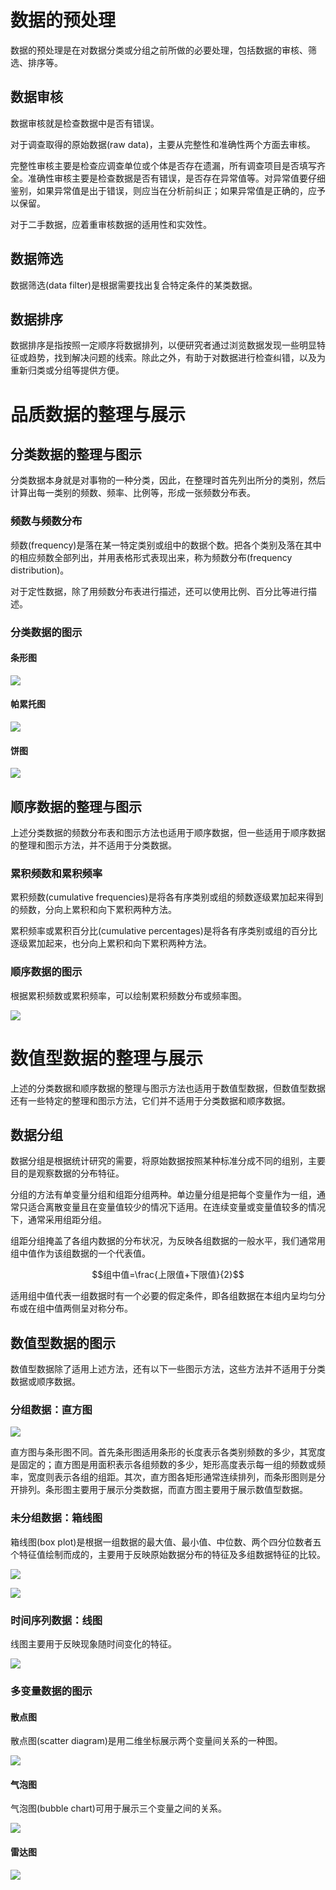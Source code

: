 
# 数据的预处理

数据的预处理是在对数据分类或分组之前所做的必要处理，包括数据的审核、筛选、排序等。

## 数据审核

数据审核就是检查数据中是否有错误。

对于调查取得的原始数据(raw data)，主要从完整性和准确性两个方面去审核。

完整性审核主要是检查应调查单位或个体是否存在遗漏，所有调查项目是否填写齐全。准确性审核主要是检查数据是否有错误，是否存在异常值等。对异常值要仔细鉴别，如果异常值是出于错误，则应当在分析前纠正；如果异常值是正确的，应予以保留。

对于二手数据，应着重审核数据的适用性和实效性。

## 数据筛选

数据筛选(data filter)是根据需要找出复合特定条件的某类数据。

## 数据排序

数据排序是指按照一定顺序将数据排列，以便研究者通过浏览数据发现一些明显特征或趋势，找到解决问题的线索。除此之外，有助于对数据进行检查纠错，以及为重新归类或分组等提供方便。

# 品质数据的整理与展示

## 分类数据的整理与图示

分类数据本身就是对事物的一种分类，因此，在整理时首先列出所分的类别，然后计算出每一类别的频数、频率、比例等，形成一张频数分布表。

### 频数与频数分布

频数(frequency)是落在某一特定类别或组中的数据个数。把各个类别及落在其中的相应频数全部列出，并用表格形式表现出来，称为频数分布(frequency distribution)。

对于定性数据，除了用频数分布表进行描述，还可以使用比例、百分比等进行描述。

### 分类数据的图示

#### 条形图
![](assets/条形图.png)

#### 帕累托图

![](assets/帕累托图.png)

#### 饼图

![](assets/饼图.png)

## 顺序数据的整理与图示

上述分类数据的频数分布表和图示方法也适用于顺序数据，但一些适用于顺序数据的整理和图示方法，并不适用于分类数据。

### 累积频数和累积频率

累积频数(cumulative frequencies)是将各有序类别或组的频数逐级累加起来得到的频数，分向上累积和向下累积两种方法。

累积频率或累积百分比(cumulative percentages)是将各有序类别或组的百分比逐级累加起来，也分向上累积和向下累积两种方法。

### 顺序数据的图示

根据累积频数或累积频率，可以绘制累积频数分布或频率图。

![](assets/累积频数分布或频率图.png)


# 数值型数据的整理与展示

上述的分类数据和顺序数据的整理与图示方法也适用于数值型数据，但数值型数据还有一些特定的整理和图示方法，它们并不适用于分类数据和顺序数据。

## 数据分组

数据分组是根据统计研究的需要，将原始数据按照某种标准分成不同的组别，主要目的是观察数据的分布特征。

分组的方法有单变量分组和组距分组两种。单边量分组是把每个变量作为一组，通常只适合离散变量且在变量值较少的情况下适用。在连续变量或变量值较多的情况下，通常采用组距分组。

组距分组掩盖了各组内数据的分布状况，为反映各组数据的一般水平，我们通常用组中值作为该组数据的一个代表值。

$$组中值=\frac{上限值+下限值}{2}$$

适用组中值代表一组数据时有一个必要的假定条件，即各组数据在本组内呈均匀分布或在组中值两侧呈对称分布。

## 数值型数据的图示

数值型数据除了适用上述方法，还有以下一些图示方法，这些方法并不适用于分类数据或顺序数据。

### 分组数据：直方图

![](assets/直方图.png)

直方图与条形图不同。首先条形图适用条形的长度表示各类别频数的多少，其宽度是固定的；直方图是用面积表示各组频数的多少，矩形高度表示每一组的频数或频率，宽度则表示各组的组距。其次，直方图各矩形通常连续排列，而条形图则是分开排列。条形图主要用于展示分类数据，而直方图主要用于展示数值型数据。

### 未分组数据：箱线图

箱线图(box plot)是根据一组数据的最大值、最小值、中位数、两个四分位数者五个特征值绘制而成的，主要用于反映原始数据分布的特征及多组数据特征的比较。

![](assets/箱线图.png)

![](assets/不同分布的箱线图.png)

### 时间序列数据：线图

线图主要用于反映现象随时间变化的特征。

![](assets/线图.png)

### 多变量数据的图示

#### 散点图

散点图(scatter diagram)是用二维坐标展示两个变量间关系的一种图。

![](assets/散点图.png)

#### 气泡图

气泡图(bubble chart)可用于展示三个变量之间的关系。

![](assets/气泡图.png)

#### 雷达图

![](assets/雷达图.png)
